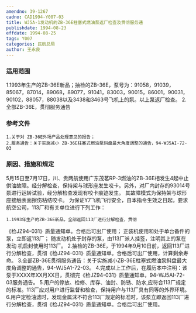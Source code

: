 ```yaml
---
amendno: 39-1267
cadno: CAD1994-Y007-03
title: WJ5A-1发动机的ZB-36E柱塞式燃油泵返厂检查及贯彻服务通
publishdate: 1994-08-23
effdate: 1994-08-25
tags: Y007
categories: 民航总局
author: 王永良
---
```


### 适用范围 
1.1993年生产的ZB-36E新品；抽检的ZB-36E，泵号为：91058，91039，85067，87014，89068，89077，91041，83003，90015，86001，90031，90102，88057，88038以及3438和3463号飞机上的泵。以上泵返厂检查。
2.全部ZB-36E，贯彻服务通告

### 参考文件
    1.关于对 ZB-36E外场产品处理意见的报告；
    2.服务通告：关于实施减小 ZB-36E柱塞式燃油泵斜盘最大角度调整的通告，94-WJ5AI-72-03 

### 原因、措施和规定 
5月15日至7月17日，川、贵两航使用广东茂茗RP-3燃油的ZB-36E相发生4起中止供油故障。经分解检查，保持架与球形座发生咬卡。另外，对厂内封存的93014号泵进行运转试验，经分解检查发现有咬卡痕迹发生。 
    其故障模式为保持架与球形座接触表面擦伤粘结咬卡。 
    为保证Y7飞机飞行安全，自本指令生效之日起，要求航空公司，113厂和有关单位进行下列工作： 
  
    1.1993年生产的ZB-36E新品，全部返回113厂进行分解检查，贯彻
《检JZ94-031》质量通知单。合格后可出厂使用；     正装机使用和处于单台备件的泵，立即返113厂；     随发动机处于封存的泵，由113厂派人挂签，注明其上的泵在发动
机启封使用时113厂。 
    2.抽检的ZB-36E，于1994年9月10日前，返回113厂进行分解检查，贯彻《检JZ94-031》质量通知单。合格后可出厂使用，计算剩余寿命。
    3.全部ZB-36E贯彻服务通告：关于实施减小ZB-36E柱塞式燃油泵斜盘最大度角调整的通告，94-WJ5A1-72-03。
    4.完成以上工作后，在履历本中注明：该泵于XXXX年XX月XX日，贯彻完《检JZ94-031》质量通知单，94-WJ5AI-72-03服务通告。 
    5.用户的停放、检修、库存、油封、防锈、防水,应符合113厂规定的标准。113厂应对用户进行监督和检查，保持用户与113厂具有同等的外界环境。 
    6.用户定检油滤时，发现金属沫不符合113厂规定的标准时，该泵立即返回113厂进行分解检查，贯彻《检JZ94-031》质量通知单。合格后可出厂使用。

